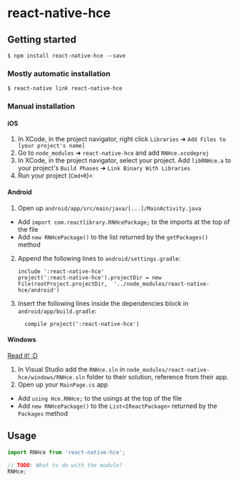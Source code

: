 
# react-native-hce

## Getting started

`$ npm install react-native-hce --save`

### Mostly automatic installation

`$ react-native link react-native-hce`

### Manual installation


#### iOS

1. In XCode, in the project navigator, right click `Libraries` ➜ `Add Files to [your project's name]`
2. Go to `node_modules` ➜ `react-native-hce` and add `RNHce.xcodeproj`
3. In XCode, in the project navigator, select your project. Add `libRNHce.a` to your project's `Build Phases` ➜ `Link Binary With Libraries`
4. Run your project (`Cmd+R`)<

#### Android

1. Open up `android/app/src/main/java/[...]/MainActivity.java`
  - Add `import com.reactlibrary.RNHcePackage;` to the imports at the top of the file
  - Add `new RNHcePackage()` to the list returned by the `getPackages()` method
2. Append the following lines to `android/settings.gradle`:
  	```
  	include ':react-native-hce'
  	project(':react-native-hce').projectDir = new File(rootProject.projectDir, 	'../node_modules/react-native-hce/android')
  	```
3. Insert the following lines inside the dependencies block in `android/app/build.gradle`:
  	```
      compile project(':react-native-hce')
  	```

#### Windows
[Read it! :D](https://github.com/ReactWindows/react-native)

1. In Visual Studio add the `RNHce.sln` in `node_modules/react-native-hce/windows/RNHce.sln` folder to their solution, reference from their app.
2. Open up your `MainPage.cs` app
  - Add `using Hce.RNHce;` to the usings at the top of the file
  - Add `new RNHcePackage()` to the `List<IReactPackage>` returned by the `Packages` method


## Usage
```javascript
import RNHce from 'react-native-hce';

// TODO: What to do with the module?
RNHce;
```
  